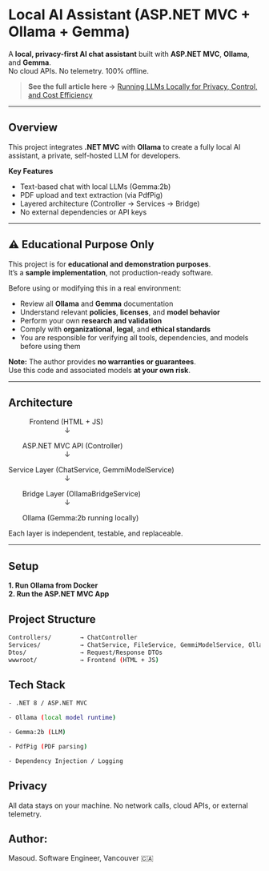 # Local AI Assistant (ASP.NET MVC + Ollama + Gemma)

A **local, privacy-first AI chat assistant** built with **ASP.NET MVC**, **Ollama**, and **Gemma**.  
No cloud APIs. No telemetry. 100% offline.

> **See the full article here →** [Running LLMs Locally for Privacy, Control, and Cost Efficiency](https://www.linkedin.com/pulse/running-llms-locally-privacy-control-cost-efficiency-masoud-imanpour-y3sme/)

---

## Overview

This project integrates **.NET MVC** with **Ollama** to create a fully local AI assistant, a private, self-hosted LLM for developers.

**Key Features**
- Text-based chat with local LLMs (Gemma:2b)
- PDF upload and text extraction (via PdfPig)
- Layered architecture (Controller → Services → Bridge)
- No external dependencies or API keys

---

## ⚠️ Educational Purpose Only

This project is for **educational and demonstration purposes**.  
It’s a **sample implementation**, not production-ready software.

Before using or modifying this in a real environment:

- Review all **Ollama** and **Gemma** documentation  
- Understand relevant **policies**, **licenses**, and **model behavior**  
- Perform your own **research and validation**  
- Comply with **organizational**, **legal**, and **ethical standards**  
- You are responsible for verifying all tools, dependencies, and models before using them  

**Note:** The author provides **no warranties or guarantees**.  
Use this code and associated models **at your own risk**.

---

## Architecture

&emsp;&emsp;&emsp;Frontend (HTML + JS)
<br>&emsp;&emsp;&emsp;&emsp;&emsp;&emsp;&emsp;&emsp;↓<br>

&emsp;&emsp;ASP.NET MVC API (Controller)
<br>&emsp;&emsp;&emsp;&emsp;&emsp;&emsp;&emsp;&emsp;↓<br>

Service Layer (ChatService, GemmiModelService)
<br>&emsp;&emsp;&emsp;&emsp;&emsp;&emsp;&emsp;&emsp;↓<br>

&emsp;&emsp;Bridge Layer (OllamaBridgeService)
<br>&emsp;&emsp;&emsp;&emsp;&emsp;&emsp;&emsp;&emsp;↓

&emsp;&emsp;Ollama (Gemma:2b running locally)

Each layer is independent, testable, and replaceable.

---

## Setup

**1. Run Ollama from Docker**
<br>
**2. Run the ASP.NET MVC App**

## Project Structure
```bash
Controllers/        → ChatController
Services/           → ChatService, FileService, GemmiModelService, OllamaBridgeService
Dtos/               → Request/Response DTOs
wwwroot/            → Frontend (HTML + JS)
```

## Tech Stack
```bash
- .NET 8 / ASP.NET MVC

- Ollama (local model runtime)

- Gemma:2b (LLM)

- PdfPig (PDF parsing)

- Dependency Injection / Logging
```

## Privacy
All data stays on your machine.
No network calls, cloud APIs, or external telemetry.

## Author:
Masoud. Software Engineer, Vancouver 🇨🇦


